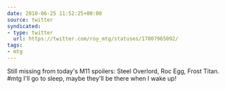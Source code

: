 ```yaml
---
date: 2010-06-25 11:52:25+00:00
source: twitter
syndicated:
- type: twitter
  url: https://twitter.com/roy_mtg/statuses/17007965092/
tags:
- mtg
---
```


Still missing from today's M11 spoilers: Steel Overlord, Roc Egg, Frost Titan. #mtg I'll go to sleep, maybe they'll be there when I wake up!